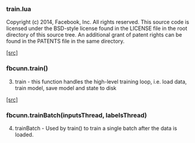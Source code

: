 

### train.lua ###

Copyright (c) 2014, Facebook, Inc.
All rights reserved.
This source code is licensed under the BSD-style license found in the
LICENSE file in the root directory of this source tree. An additional grant
of patent rights can be found in the PATENTS file in the same directory.


<a class="entityLink" href="https://github.com/facebook/fbcunn/blob/340a7c2261d022dfda11da1ac42e50b4c6819442/examples/imagenet/train.lua#L74">[src]</a>
<a name="fbcunn.train"></a>


### fbcunn.train() ###

3. train - this function handles the high-level training loop,
i.e. load data, train model, save model and state to disk

<a class="entityLink" href="https://github.com/facebook/fbcunn/blob/340a7c2261d022dfda11da1ac42e50b4c6819442/examples/imagenet/train.lua#L168">[src]</a>
<a name="fbcunn.trainBatch"></a>


### fbcunn.trainBatch(inputsThread, labelsThread) ###

4. trainBatch - Used by train() to train a single batch after the data is loaded.
